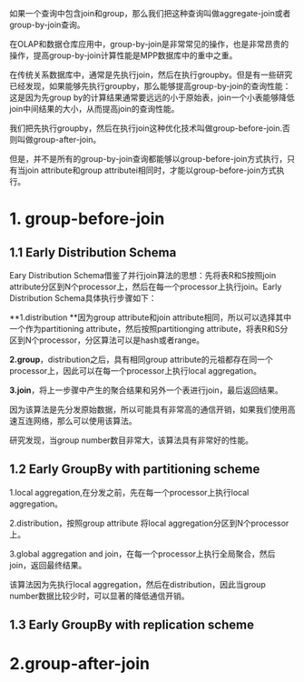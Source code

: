 如果一个查询中包含join和group，那么我们把这种查询叫做aggregate-join或者group-by-join查询。

在OLAP和数据仓库应用中，group-by-join是非常常见的操作，也是非常昂贵的操作，提高group-by-join计算性能是MPP数据库中的重中之重。

在传统关系数据库中，通常是先执行join，然后在执行groupby。但是有一些研究已经发现，如果能够先执行groupby，那么能够提高group-by-join的查询性能：这是因为先group by的计算结果通常要远远的小于原始表，join一个小表能够降低join中间结果的大小，从而提高join的查询性能。

我们把先执行groupby，然后在执行join这种优化技术叫做group-before-join.否则叫做group-after-join。

但是，并不是所有的group-by-join查询都能够以group-before-join方式执行，只有当join attribute和group attributei相同时，才能以group-before-join方式执行。

# 1. group-before-join

## 1.1 Early Distribution Schema

Eary Distribution Schema借鉴了并行join算法的思想：先将表R和S按照join attribute分区到N个processor上，然后在每一个processor上执行join。Early Distribution Schema具体执行步骤如下：

**1.distribution **因为group attribute和join attribute相同，所以可以选择其中一个作为partitioning attribute，然后按照partitionging attribute，将表R和S分区到N个processor，分区算法可以是hash或者range。

**2.group**，distribution之后，具有相同group attribute的元祖都存在同一个processor上，因此可以在每一个processor上执行local aggregation。

**3.join**，将上一步骤中产生的聚合结果和另外一个表进行join，最后返回结果。

因为该算法是先分发原始数据，所以可能具有非常高的通信开销，如果我们使用高速互连网络，那么可以使用该算法。

研究发现，当group number数目非常大，该算法具有非常好的性能。

## 1.2 Early GroupBy with partitioning scheme

1.local aggregation,在分发之前，先在每一个processor上执行local aggregation。

2.distribution，按照group attribute 将local aggregation分区到N个processor上。

3.global aggregation and join，在每一个processor上执行全局聚合，然后join，返回最终结果。



该算法因为先执行local aggregation，然后在distribution，因此当group number数据比较少时，可以显著的降低通信开销。

## 1.3 Early GroupBy with replication scheme

# 2.group-after-join



